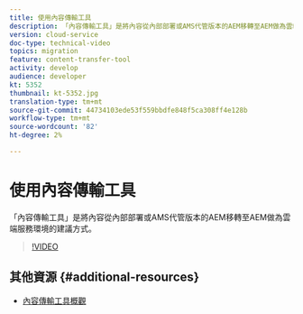 ```yaml
---
title: 使用內容傳輸工具
description: 「內容傳輸工具」是將內容從內部部署或AMS代管版本的AEM移轉至AEM做為雲端服務環境的建議方式。
version: cloud-service
doc-type: technical-video
topics: migration
feature: content-transfer-tool
activity: develop
audience: developer
kt: 5352
thumbnail: kt-5352.jpg
translation-type: tm+mt
source-git-commit: 44734103ede53f559bbdfe848f5ca308ff4e128b
workflow-type: tm+mt
source-wordcount: '82'
ht-degree: 2%

---
```



# 使用內容傳輸工具

「內容傳輸工具」是將內容從內部部署或AMS代管版本的AEM移轉至AEM做為雲端服務環境的建議方式。

>[!VIDEO](https://video.tv.adobe.com/v/35460/?quality=12&learn=on)

## 其他資源 {#additional-resources}

* [內容傳輸工具概觀](https://docs.adobe.com/content/help/en/experience-manager-cloud-service/moving/cloud-migration/content-transfer-tool/overview-content-transfer-tool.html)
